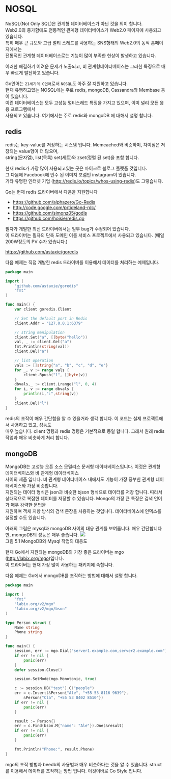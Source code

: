 # NOSQL

NoSQL(Not Only SQL)은 관계형 데이터베이스가 아닌 것을 의미 합니다.   
Web2.0의 증가함에도 전통적인 관계형 데이터베이스가 Web2.0 페이지에 사용되고 있습니다.   
특히 매우 큰 규모와 고급 멀티 스레드를 사용하는 SNS형태의 Web2.0의 동적 홈페이지에서는   
전통적인 관계형 데이터베이스로는 기능이 많이 부족한 현상이 발생하고 있습니다.   

이러한 해결하기 어려운 문제가 노출되고, 비 관계형데이터베이스는 그러한 특징으로 매우 빠르게 발전하고 있습니다.

Go언어는 `21세기의 C언어`로서 `NOSQL`도 아주 잘 지원하고 있습니다.   
현재 유행하고있는 NOSQL에는 주로 redis, mongoDB, Cassandra와 Membase 등이 있습니다.    
이런  데이터베이스는 모두 고성능 멀티스레드 특징을 가지고 있으며, 이미 널리 모든 응용 프로그램에서   
사용되고 있습니다. 여기에서는 주로 redis와 mongoDB 에 대해서  설명 합니다.

## redis
redis는 key-value를 저장하는 시스템 입니다. Memcached와 비슷하며, 차이점은 저장되는 value형이  더 많으며,   
string(문자열), list(목록) set(세트)와 zset(정렬 된 set)을 포함 합니다.

현재 redis가 가장 많이 사용되고있는 곳은 마이크로 블로그 플랫폼 것입니다.    
그 다음에 Facebook에 인수 된 이미지 포럼인 instagram이 있습니다.   
기타 유명한 인터넷 기업 (http://redis.io/topics/whos-using-redis)도 그렇습니다.

Go는 현재 redis 드라이버에서 다음을 지원합니다
- https://github.com/alphazero/Go-Redis
- http://code.google.com/p/tideland-rdc/
- https://github.com/simonz05/godis
- https://github.com/hoisie/redis.go

필자가 개발한 최신 드라이버에서는 일부 bug가 수정되어 있습니다.    
이 드라이버는 필자의 단축 도메인 이름 서비스 프로젝트에서 사용되고 있습니다. (매일 200W정도의 PV 수가 있습니다.)

https://github.com/astaxie/goredis

다음 예제는 직접 개발한  redis 드라이버를 이용해서 데이터를 처리하는 예제입니다. 
``` Go
package main

import (
    "github.com/astaxie/goredis"
    "fmt"
)

func main() {
    var client goredis.Client

    // Set the default port in Redis
    client.Addr = "127.0.0.1:6379"

    // string manipulation
    client.Set("a", []byte("hello"))
    val, _ := client.Get("a")
    fmt.Println(string(val))
    client.Del("a")

    // list operation
    vals := []string{"a", "b", "c", "d", "e"}
    for _, v := range vals {
        client.Rpush("l", []byte(v))
    }
    dbvals,_ := client.Lrange("l", 0, 4)
    for i, v := range dbvals {
        println(i,":",string(v))
    }
    client.Del("l")
}

```
redis의 조작이 매우 간단함을  알 수 있을거라 생각 합니다. 이 코드는 실제 프로젝트에서 사용하고 있고, 성능도  
매우 높습니다. client 명령과 redis 명령은 기본적으로 동일 합니다. 그래서 원래 redis 작업과 매우 비슷하게 처리 합니다.  

## mongoDB


MongoDB는 고성능 오픈 소스 모덜리스 문서형 데이터베이스입니다. 이것은 관계형 데이터베이스와 비 관계형 데이터베이스   
사이의 제품 입니다. 비 관계형 데이터베이스 내에서도  기능이 가장 풍부한 관계형 데이터베이스와 가장 비슷합니다.   
지원되는 데이터 형식은 json과 비슷한 bjson 형식으로 데이터를 저장 합니다. 
따라서 상대적으로 복잡한 데이터를 저장할 수 있습니다. Mongo의 가장 큰 특징은 검색 언어가 매우 강력한  문법을   
지원하며 객체 지향 방식의 검색 문장을 사용하는 것입니다. 데이터베이스에 인덱스를 설정할 수도 있습니다.

아래의 그림은 mysql과 mongoDB 사이의 대응 관계를 보여줍니다. 
매우 간단합니다만, mongoDB의 성능은 매우 좋습니다.
![](5.6.mongodb.png)   
그림 5.1 MongoDB와 Mysql 작업의 대응도

현재 Go에서 지원되는 mongoDB의 가장 좋은 드라이버는 mgo (http://labix.org/mgo)입니다.   
이 드라이버는 현재 가장 많이 사용하는 패키지에 속합니다. 

다음 예제는 Go에서 mongoDB를 조작하는 방법에 대해서 설명 합니다.
``` Go
package main

import (
    "fmt"
    "labix.org/v2/mgo"
    "labix.org/v2/mgo/bson"
)

type Person struct {
    Name string
    Phone string
}

func main() {
    session, err := mgo.Dial("server1.example.com,server2.example.com")
    if err != nil {
        panic(err)
    }
    defer session.Close()

    session.SetMode(mgo.Monotonic, true)

    c := session.DB("test").C("people")
    err = c.Insert(&Person{"Ale", "+55 53 8116 9639"},
        &Person{"Cla", "+55 53 8402 8510"})
    if err != nil {
        panic(err)
    }

    result := Person{}
    err = c.Find(bson.M{"name": "Ale"}).One(&result)
    if err != nil {
        panic(err)
    }

    fmt.Println("Phone:", result.Phone)
}

```
mgo의 조작 방법과 beedb의 사용법과 매우 비슷하다는 것을 알 수 있습니다. 
struct를 이용해서 데이터를 조작하는 방법 입니다. 이것이바로  Go Style 입니다.

